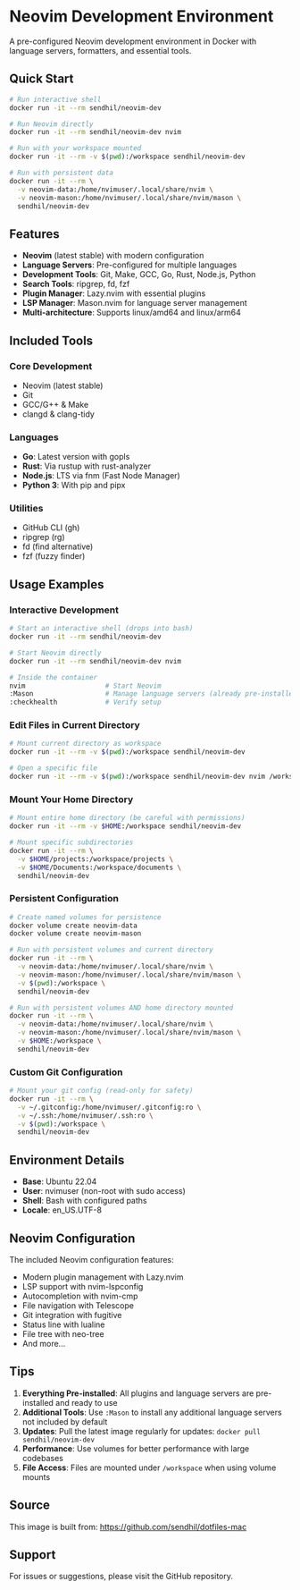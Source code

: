 # Neovim Development Environment

A pre-configured Neovim development environment in Docker with language servers, formatters, and essential tools.

## Quick Start

```bash
# Run interactive shell
docker run -it --rm sendhil/neovim-dev

# Run Neovim directly
docker run -it --rm sendhil/neovim-dev nvim

# Run with your workspace mounted
docker run -it --rm -v $(pwd):/workspace sendhil/neovim-dev

# Run with persistent data
docker run -it --rm \
  -v neovim-data:/home/nvimuser/.local/share/nvim \
  -v neovim-mason:/home/nvimuser/.local/share/nvim/mason \
  sendhil/neovim-dev
```

## Features

- **Neovim** (latest stable) with modern configuration
- **Language Servers**: Pre-configured for multiple languages
- **Development Tools**: Git, Make, GCC, Go, Rust, Node.js, Python
- **Search Tools**: ripgrep, fd, fzf
- **Plugin Manager**: Lazy.nvim with essential plugins
- **LSP Manager**: Mason.nvim for language server management
- **Multi-architecture**: Supports linux/amd64 and linux/arm64

## Included Tools

### Core Development
- Neovim (latest stable)
- Git
- GCC/G++ & Make
- clangd & clang-tidy

### Languages
- **Go**: Latest version with gopls
- **Rust**: Via rustup with rust-analyzer
- **Node.js**: LTS via fnm (Fast Node Manager)
- **Python 3**: With pip and pipx

### Utilities
- GitHub CLI (gh)
- ripgrep (rg)
- fd (find alternative)
- fzf (fuzzy finder)

## Usage Examples

### Interactive Development
```bash
# Start an interactive shell (drops into bash)
docker run -it --rm sendhil/neovim-dev

# Start Neovim directly
docker run -it --rm sendhil/neovim-dev nvim

# Inside the container
nvim                    # Start Neovim
:Mason                  # Manage language servers (already pre-installed)
:checkhealth            # Verify setup
```

### Edit Files in Current Directory
```bash
# Mount current directory as workspace
docker run -it --rm -v $(pwd):/workspace sendhil/neovim-dev

# Open a specific file
docker run -it --rm -v $(pwd):/workspace sendhil/neovim-dev nvim /workspace/file.py
```

### Mount Your Home Directory
```bash
# Mount entire home directory (be careful with permissions)
docker run -it --rm -v $HOME:/workspace sendhil/neovim-dev

# Mount specific subdirectories
docker run -it --rm \
  -v $HOME/projects:/workspace/projects \
  -v $HOME/Documents:/workspace/documents \
  sendhil/neovim-dev
```

### Persistent Configuration
```bash
# Create named volumes for persistence
docker volume create neovim-data
docker volume create neovim-mason

# Run with persistent volumes and current directory
docker run -it --rm \
  -v neovim-data:/home/nvimuser/.local/share/nvim \
  -v neovim-mason:/home/nvimuser/.local/share/nvim/mason \
  -v $(pwd):/workspace \
  sendhil/neovim-dev

# Run with persistent volumes AND home directory mounted
docker run -it --rm \
  -v neovim-data:/home/nvimuser/.local/share/nvim \
  -v neovim-mason:/home/nvimuser/.local/share/nvim/mason \
  -v $HOME:/workspace \
  sendhil/neovim-dev
```

### Custom Git Configuration
```bash
# Mount your git config (read-only for safety)
docker run -it --rm \
  -v ~/.gitconfig:/home/nvimuser/.gitconfig:ro \
  -v ~/.ssh:/home/nvimuser/.ssh:ro \
  -v $(pwd):/workspace \
  sendhil/neovim-dev
```

## Environment Details

- **Base**: Ubuntu 22.04
- **User**: nvimuser (non-root with sudo access)
- **Shell**: Bash with configured paths
- **Locale**: en_US.UTF-8

## Neovim Configuration

The included Neovim configuration features:
- Modern plugin management with Lazy.nvim
- LSP support with nvim-lspconfig
- Autocompletion with nvim-cmp
- File navigation with Telescope
- Git integration with fugitive
- Status line with lualine
- File tree with neo-tree
- And more...

## Tips

1. **Everything Pre-installed**: All plugins and language servers are pre-installed and ready to use
2. **Additional Tools**: Use `:Mason` to install any additional language servers not included by default
3. **Updates**: Pull the latest image regularly for updates: `docker pull sendhil/neovim-dev`
4. **Performance**: Use volumes for better performance with large codebases
5. **File Access**: Files are mounted under `/workspace` when using volume mounts

## Source

This image is built from: https://github.com/sendhil/dotfiles-mac

## Support

For issues or suggestions, please visit the GitHub repository.